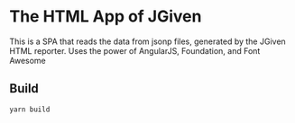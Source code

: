 # The HTML App of JGiven

This is a SPA that reads the data from jsonp files, generated by the JGiven HTML reporter.
Uses the power of AngularJS, Foundation, and Font Awesome

## Build

`yarn build`
